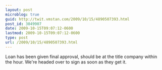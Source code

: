 ```yaml
---
layout: post
microblog: true
guid: http://twit.vmstan.com/2009/10/15/4890507393.html
post_id: 3049907
date: 2009-10-15T09:07:12-0600
lastmod: 2009-10-15T09:07:12-0600
type: post
url: /2009/10/15/4890507393.html
---
```

Loan has been given final approval, should be at the title company within the hour. We're headed over to sign as soon as they get it.
